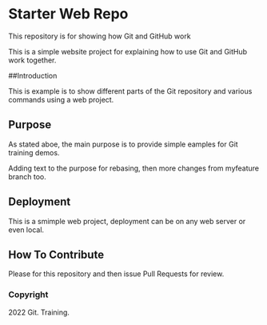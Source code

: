 # Starter Web Repo

This repository is for showing how Git and GitHub work

This is a simple website project for explaining how to use Git and GitHub work together.

##Introduction

This is example is to show different parts of the Git repository and various commands using a web project.

## Purpose

As stated aboe, the main purpose is to provide simple eamples for Git training demos.

Adding text to the purpose for rebasing, then more changes from myfeature branch too.

## Deployment

This is a smimple web project, deployment can be on any web server or even local.

## How To Contribute

Please for this repository and then issue Pull Requests for review.

### Copyright

2022 Git. Training.